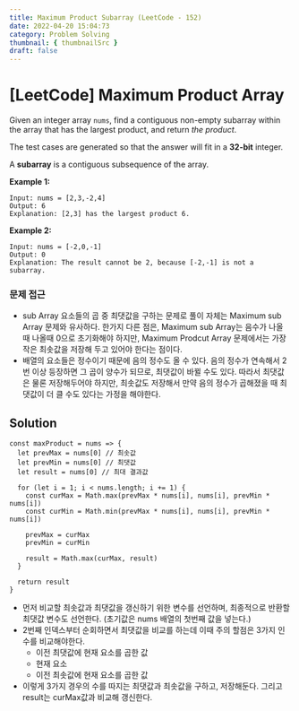 ```yaml
---
title: Maximum Product Subarray (LeetCode - 152)
date: 2022-04-20 15:04:73
category: Problem Solving
thumbnail: { thumbnailSrc }
draft: false
---
```


# [LeetCode] Maximum Product Array

Given an integer array `nums`, find a contiguous non-empty subarray within the array that has the largest product, and return *the product*.

The test cases are generated so that the answer will fit in a **32-bit** integer.

A **subarray** is a contiguous subsequence of the array.

**Example 1:**

```
Input: nums = [2,3,-2,4]
Output: 6
Explanation: [2,3] has the largest product 6.

```

**Example 2:**

```
Input: nums = [-2,0,-1]
Output: 0
Explanation: The result cannot be 2, because [-2,-1] is not a subarray.
```

### 문제 접근

- sub Array 요소들의 곱 중 최댓값을 구하는 문제로 풀이 자체는 Maximum sub Array 문제와 유사하다. 한가지 다른 점은, Maximum sub Array는 음수가 나올 때 나올때 0으로 초기화해야 하지만, Maximum Prodcut Array 문제에서는 가장 작은 최솟값을 저장해 두고 있어야 한다는 점이다.
- 배열의 요소들은 정수이기 때문에 음의 정수도 올 수 있다. 음의 정수가 연속해서 2번 이상 등장하면 그 곱이 양수가 되므로, 최댓값이 바뀔 수도 있다. 따라서 최댓값은 물론 저장해두어야 하지만, 최솟값도 저장해서 만약 음의 정수가 곱해졌을 때 최댓값이 더 클 수도 있다는 가정을 해야한다.

## Solution

```tsx
const maxProduct = nums => {
  let prevMax = nums[0] // 최솟값
  let prevMin = nums[0] // 최댓값
  let result = nums[0] // 최대 결과값

  for (let i = 1; i < nums.length; i += 1) {
    const curMax = Math.max(prevMax * nums[i], nums[i], prevMin * nums[i])
    const curMin = Math.min(prevMax * nums[i], nums[i], prevMin * nums[i])

    prevMax = curMax
    prevMin = curMin

    result = Math.max(curMax, result)
  }

  return result
}
```

- 먼저 비교할 최솟값과 최댓값을 갱신하기 위한 변수를 선언하며, 최종적으로 반환할 최댓값 변수도 선언한다. (초기값은 nums 배열의 첫번째 값을 넣는다.)
- 2번째 인덱스부터 순회하면서 최댓값을 비교를 하는데 이때 주의 할점은 3가지 인수를 비교해야한다.
  - 이전 최댓값에 현재 요소를 곱한 값
  - 현재 요소
  - 이전 최솟값에 현재 요소를 곱한 값
- 이렇게 3가지 경우의 수를 따지는 최댓값과 최솟값을 구하고, 저장해둔다. 그리고 result는 curMax값과 비교해 갱신한다.
